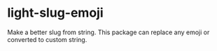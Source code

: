 # light-slug-emoji
Make a better slug from string. This package can replace any emoji or converted to custom string.
